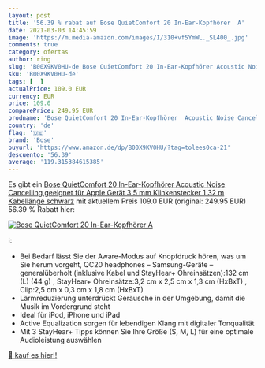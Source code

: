 ```yaml
---
layout: post
title: '56.39 % rabat auf Bose QuietComfort 20 In-Ear-Kopfhörer  A'
date: 2021-03-03 14:45:59
image: 'https://m.media-amazon.com/images/I/310+vf5YmWL._SL400_.jpg'
comments: true
category: ofertas
author: ring
slug: 'B00X9KV0HU-de Bose QuietComfort 20 In-Ear-Kopfhörer Acoustic Noise...'
sku: 'B00X9KV0HU-de'
tags: [  ]
actualPrice: 109.0 EUR
currency: EUR
price: 109.0
comparePrice: 249.95 EUR
prodname: 'Bose QuietComfort 20 In-Ear-Kopfhörer  Acoustic Noise Cancelling  geeignet für Apple Gerät  3 5 mm Klinkenstecker  1 32 m Kabellänge  schwarz'
country: 'de'
flag: '🇩🇪'
brand: 'Bose'
buyurl: 'https://www.amazon.de/dp/B00X9KV0HU/?tag=tolees0ca-21'
descuento: '56.39'
average: '119.315384615385'
---
```


Es gibt ein [Bose QuietComfort 20 In-Ear-Kopfhörer  Acoustic Noise Cancelling  geeignet für Apple Gerät  3 5 mm Klinkenstecker  1 32 m Kabellänge  schwarz](https://www.amazon.de/dp/B00X9KV0HU/?tag=tolees0ca-21) mit aktuellem Preis 109.0 EUR (original: 249.95 EUR) 56.39 % Rabatt hier:

[![Bose QuietComfort 20 In-Ear-Kopfhörer  A](https://m.media-amazon.com/images/I/310+vf5YmWL._SL400_.jpg)](https://www.amazon.de/dp/B00X9KV0HU/?tag=tolees0ca-21)

ℹ️:

- Bei Bedarf lässt Sie der Aware-Modus auf Knopfdruck hören, was um Sie herum vorgeht, QC20 headphones – Samsung-Geräte – generalüberholt (inklusive Kabel und StayHear+ Ohreinsätzen):132 cm (L) (44 g) , StayHear+ Ohreinsätze:3,2 cm x 2,5 cm x 1,3 cm (HxBxT) , Clip:2,5 cm x 0,3 cm x 1,8 cm (HxBxT)
- Lärmreduzierung unterdrückt Geräusche in der Umgebung, damit die Musik im Vordergrund steht
- Ideal für iPod, iPhone und iPad
- Active Equalization sorgen für lebendigen Klang mit digitaler Tonqualität
- Mit 3 StayHear+ Tipps können Sie Ihre Größe (S, M, L) für eine optimale Audioleistung auswählen

[🛒 kauf es hier!!](https://www.amazon.de/dp/B00X9KV0HU/?tag=tolees0ca-21)
